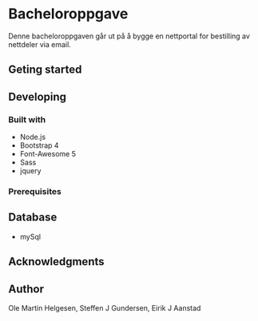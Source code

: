 # Bacheloroppgave
Denne bacheloroppgaven går ut på å bygge en nettportal for bestilling av nettdeler via email.

## Geting started

## Developing
### Built with
* Node.js
* Bootstrap 4
* Font-Awesome 5
* Sass 
* jquery

### Prerequisites

## Database
* mySql
## Acknowledgments

## Author
Ole Martin Helgesen,
Steffen J Gundersen,
Eirik J Aanstad